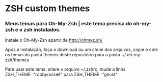 # ZSH custom themes
### Meus temas para Oh-My-Zsh | este tema precisa do oh-my-zsh e o zsh instalados.

Instale o Oh-My-Zsh apartir de http://ohmyz.sh/

Após a instalação, faça o download ou um clone dos arquivos, copie e cole os temas da pasta themes deste repositório para a pasta ~/.oh-my-zsh/themes

Para usar este tema, altere o arquivo ~/.zshrc, 
mude a linha ZSH_THEME="robbyrussell" para ZSH_THEME="ghost"
